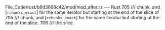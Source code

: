 File_Code/rust/b6d3668c42/mod/mod_after.rs --- Rust
705     /// chunk, and [`rchunks_exact`] for the same iterator but starting at the end of the slice of                                                       705     /// chunk, and [`rchunks_exact`] for the same iterator but starting at the end of the slice.
706     /// the slice.                                                                                                                                           

